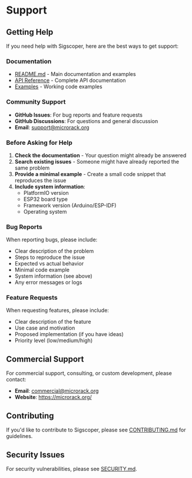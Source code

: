 # Support

## Getting Help

If you need help with Sigscoper, here are the best ways to get support:

### Documentation

- [README.md](README.md) - Main documentation and examples
- [API Reference](README.md#api-reference) - Complete API documentation
- [Examples](examples/) - Working code examples

### Community Support

- **GitHub Issues**: For bug reports and feature requests
- **GitHub Discussions**: For questions and general discussion
- **Email**: support@microrack.org

### Before Asking for Help

1. **Check the documentation** - Your question might already be answered
2. **Search existing issues** - Someone might have already reported the same problem
3. **Provide a minimal example** - Create a small code snippet that reproduces the issue
4. **Include system information**:
   - PlatformIO version
   - ESP32 board type
   - Framework version (Arduino/ESP-IDF)
   - Operating system

### Bug Reports

When reporting bugs, please include:

- Clear description of the problem
- Steps to reproduce the issue
- Expected vs actual behavior
- Minimal code example
- System information (see above)
- Any error messages or logs

### Feature Requests

When requesting features, please include:

- Clear description of the feature
- Use case and motivation
- Proposed implementation (if you have ideas)
- Priority level (low/medium/high)

## Commercial Support

For commercial support, consulting, or custom development, please contact:

- **Email**: commercial@microrack.org
- **Website**: https://microrack.org/

## Contributing

If you'd like to contribute to Sigscoper, please see [CONTRIBUTING.md](CONTRIBUTING.md) for guidelines.

## Security Issues

For security vulnerabilities, please see [SECURITY.md](SECURITY.md). 
